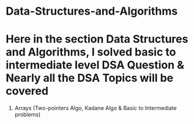 # Data-Structures-and-Algorithms
# Here in the section Data Structures and Algorithms, I solved basic to intermediate level DSA Question & Nearly all the DSA Topics will be covered 

1. Arrays (Two-pointers Algo, Kadane Algo & Basic to Intermediate problems)

